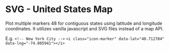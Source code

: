 # SVG  - United States Map

Plot multiple markers 48 for contiguous states using latitude and longitude coordinates.  It utilizes vanilla javascript and SVG files instead of a map API.

E.g.
`<!-- New York City -->`
`<i class="icon-marker" data-lat="40.712784" data-lng="-74.005941"></i>`